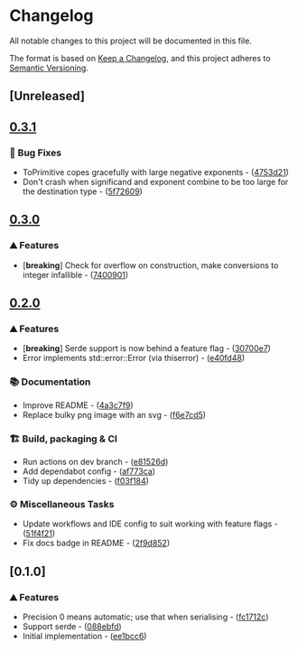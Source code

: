 # Changelog

All notable changes to this project will be documented in this file.

The format is based on [Keep a Changelog](https://keepachangelog.com/en/1.0.0/),
and this project adheres to [Semantic Versioning](https://semver.org/spec/v2.0.0.html).

## [Unreleased]

## [0.3.1](https://github.com/crazyscot/engineering_repr/compare/v0.3.0...v0.3.1)

### 🐛 Bug Fixes

- ToPrimitive copes gracefully with large negative exponents - ([4753d21](https://github.com/crazyscot/engineering_repr/commit/4753d21ab3eba9a2f43059f4cf3d5e77d834d879))
- Don't crash when significand and exponent combine to be too large for the destination type - ([5f72609](https://github.com/crazyscot/engineering_repr/commit/5f7260955708abc0377524d918af77152bc3922d))


## [0.3.0](https://github.com/crazyscot/engineering_repr/compare/v0.2.0...v0.3.0)

### ⛰️ Features

- [**breaking**] Check for overflow on construction, make conversions to integer infallible - ([7400901](https://github.com/crazyscot/engineering_repr/commit/74009012d022778e9284bdb9b98c93c3be790717))

## [0.2.0](https://github.com/crazyscot/engineering_repr/compare/v0.1.0...v0.2.0)

### ⛰️ Features

- [**breaking**] Serde support is now behind a feature flag - ([30700e7](https://github.com/crazyscot/engineering_repr/commit/30700e78e7b1f12b8f4abe42f21688a0bc0101a5))
- Error implements std::error::Error (via thiserror) - ([e40fd48](https://github.com/crazyscot/engineering_repr/commit/e40fd485a784f4a25bec7e32116f2e8d9928ccd8))

### 📚 Documentation

- Improve README - ([4a3c7f9](https://github.com/crazyscot/engineering_repr/commit/4a3c7f91d7cfea1b9b7b179f7ce84f3d2790f7e2))
- Replace bulky png image with an svg - ([f6e7cd5](https://github.com/crazyscot/engineering_repr/commit/f6e7cd56a4c5c85ddbdc899cfd491a7148e81959))

### 🏗️ Build, packaging & CI

- Run actions on dev branch - ([e81526d](https://github.com/crazyscot/engineering_repr/commit/e81526d1e22b495de7d9501d1e87e19d6af6a991))
- Add dependabot config - ([af773ca](https://github.com/crazyscot/engineering_repr/commit/af773ca7c7007b71ac47fbc378a8935773246374))
- Tidy up dependencies - ([f03f184](https://github.com/crazyscot/engineering_repr/commit/f03f18424e30da7ad20f1c2a4296cd799fe5a4ee))

### ⚙️ Miscellaneous Tasks

- Update workflows and IDE config to suit working with feature flags - ([51f4f21](https://github.com/crazyscot/engineering_repr/commit/51f4f21e0ddad7647f6afa182ec8ba5060bdac90))
- Fix docs badge in README - ([2f9d852](https://github.com/crazyscot/engineering_repr/commit/2f9d8522d66f6f0e0ef369eb917ad24f7de74c89))


## [0.1.0]

### ⛰️ Features

- Precision 0 means automatic; use that when serialising - ([fc1712c](https://github.com/crazyscot/engineering_repr/commit/fc1712c2c84f5e5dcf3521aea8863db4a6180e6f))
- Support serde - ([088ebfd](https://github.com/crazyscot/engineering_repr/commit/088ebfd194a704b31b7f862486f780abf1d50740))
- Initial implementation - ([ee1bcc6](https://github.com/crazyscot/engineering_repr/commit/ee1bcc6fd8136c2b8dbfd25060060ebaa6547c3d))
